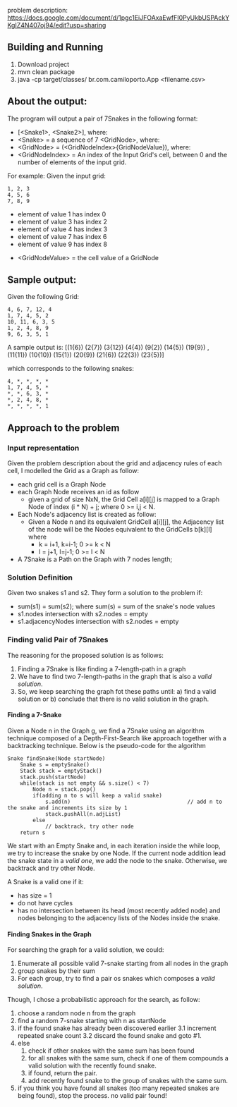 problem description: https://docs.google.com/document/d/1pgc1EiJFOAxaEwfFI0PyUkbUSPAckYKgIZ4N407oj94/edit?usp=sharing

## Building and Running
1. Download project
2. mvn clean package
3. java -cp target/classes/ br.com.camiloporto.App <filename.csv>

## About the output:
The program will output a pair of 7Snakes in the following format:

* [\<Snake1\>, \<Snake2\>], where:
* \<Snake\> = a sequence of 7 \<GridNode\>, where:
* \<GridNode\> = (\<GridNodeIndex\>{GridNodeValue}), where:
* \<GridNodeIndex\> = An index of the Input Grid's cell, between 0 and the number of elements of the input grid. 

For example:
Given the input grid:
```
1, 2, 3
4, 5, 6
7, 8, 9
```

- element of value 1 has index 0
- element of value 3 has index 2
- element of value 4 has index 3
- element of value 7 has index 6
- element of value 9 has index 8

* \<GridNodeValue\> = the cell value of a GridNode

## Sample output:
Given the following Grid:
```
4, 6, 7, 12, 4
1, 7, 4, 5, 2
10, 11, 6, 3, 5
1, 2, 4, 8, 9
9, 6, 3, 5, 1
```

A sample output is:
\[(1{6}) (2{7}) (3{12}) (4{4}) (9{2}) (14{5}) (19{9}) , (11{11}) (10{10}) (15{1}) (20{9}) (21{6}) (22{3}) (23{5})\]

which corresponds to the following snakes:
```
4, *, *, *, *
1, 7, 4, 5, *
*, *, 6, 3, *
*, 2, 4, 8, *
*, *, *, *, 1
```
## Approach to the problem
### Input representation
Given the problem description about the grid and adjacency rules of each cell, I modelled the Grid as a Graph as follow:

* each grid cell is a Graph Node
* each Graph Node receives an id as follow
    * given a grid of size NxN, the Grid Cell a\[i\]\[j\]  is mapped to a Graph Node of index (i * N) + j; where 0 \>= i,j \< N.
* Each Node's adjacency list is created as follow:
    * Given a Node n and its equivalent GridCell a\[i\]\[j\], the Adjacency list of the node will be the Nodes equivalent to the GridCells b\[k\]\[l\] where 
        * k = i+1, k=i-1; 0 >= k < N
        * l = j+1, l=j-1; 0 >= l < N
* A 7Snake is a Path on the Graph with 7 nodes length;

### Solution Definition
Given two snakes s1 and s2. They form a solution to the problem if:

* sum(s1) = sum(s2); where sum(s) = sum of the snake's node values
* s1.nodes intersection with s2.nodes = empty
* s1.adjacencyNodes intersection with s2.nodes = empty

### Finding valid Pair of 7Snakes
The reasoning for the proposed solution is as follows:
1. Finding a 7Snake is like finding a 7-length-path in a graph
2. We have to find two 7-length-paths in the graph that is also a *valid solution*.
3. So, we keep searching the graph fot these paths until: a) find a valid solution or b) conclude that there is no valid solution in the graph.

#### Finding a 7-Snake
Given a Node n in the Graph g, we find a 7Snake using an algorithm technique composed of a Depth-First-Search like approach together with a backtracking technique. Below is the pseudo-code for the algorithm

```
Snake findSnake(Node startNode)
    Snake s = emptySnake()
    Stack stack = emptyStack()
    stack.push(startNode)
    while(stack is not empty && s.size() < 7)
        Node n = stack.pop()
        if(adding n to s will keep a valid snake)
            s.add(n)                                     // add n to the snake and increments its size by 1
            stack.pushAll(n.adjList)
        else
            // backtrack, try other node
    return s
```

We start with an Empty Snake and, in each iteration inside the while loop, we try to increase the snake by one Node. If the current node addition lead the snake state in a *valid one*, we add the node to the snake. Otherwise, we backtrack and try other Node. 

A Snake is a valid one if it:
* has size = 1
* do not have cycles
* has no intersection between its head (most recently added node) and nodes belonging to the adjacency lists of the Nodes inside the snake.

#### Finding Snakes in the Graph
For searching the graph for a valid solution, we could:
1. Enumerate all possible valid 7-snake starting from all nodes in the graph
2. group snakes by their sum
3. For each group, try to find a pair os snakes which composes a *valid solution*.

Though, I chose a probabilistic approach for the search, as follow:
1. choose a random node n from the graph
2. find a random 7-snake starting with n as startNode
3. if the found snake has already been discovered earlier
    3.1 increment repeated snake count
    3.2 discard the found snake and goto #1.
4. else
    1. check if other snakes with the same sum has been found
    2. for all snakes with the same sum, check if one of them compounds a valid solution with the recently found snake.
    3. if found, return the pair.
    4. add recently found snake to the group of snakes with the same sum.
5. if you think you have found all snakes (too many repeated snakes are being found), stop the process. no valid pair found!



